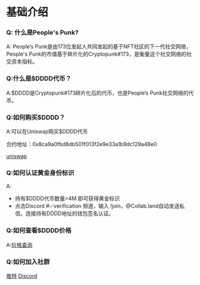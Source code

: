 

# 基础介绍

### Q: 什么是People's Punk?
A: People’s Punk是由173位发起人共同发起的基于NFT社区的下一代社交网络，People's Punk的市值基于碎片化的Cryptopunk#173，是衡量这个社交网络的社交资本指标。

### Q:什么是$DDDD代币？
A:$DDDD是Cryptopunk#173碎片化后的代币，也是People’s Punk社交网络的代币。

### Q:如何购买$DDDD？
A:可以在Uniswap购买$DDDD代币

合约地址：0x8ca9a0fbd8db501f013f2e9e33a1b9dc129a48e0

[uniswap](https://app.uniswap.org/#/swap?inputCurrency=ETH&outputCurrency=0x8ca9a0fbd8db501f013f2e9e33a1b9dc129a48e0&use=V2)


### Q:如何认证黄金身份标识
A:
- 持有$DDDD代币数量>4M 即可获得黄金标识
- 点击Discord #✅verification 频道，输入 !join，@Collab.land自动发送私信。连接持有DDDD地址的钱包签名认证。

### Q:如何查看$DDDD价格

A:[价格查询](https://www.coingecko.com/en/coins/peoples-punk)

### Q:如何加入社群

[推特](https://twitter.com/peoplespunk)  [Discord](https://discord.com/invite/EZUduaFDg9)